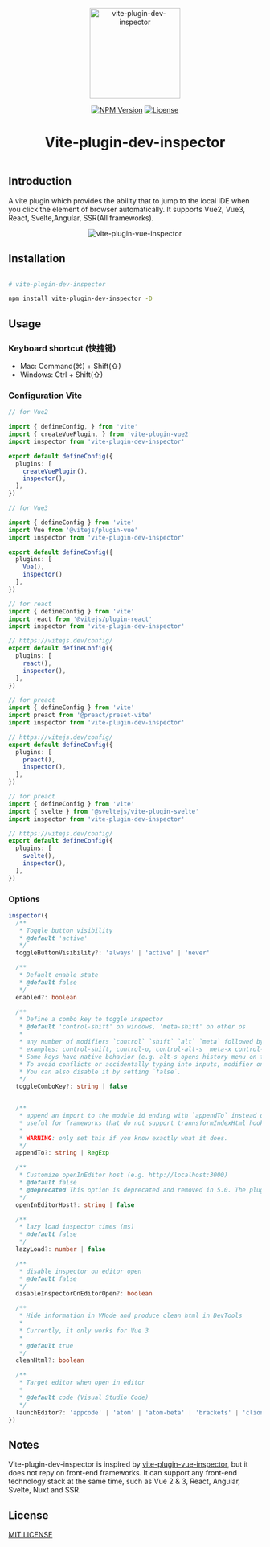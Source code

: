 <p align="center">
  <a href="https://github.com/jinjun1994/vite-plugin-dev-inspector-no-fragment">
    <img src="https://raw.githubusercontent.com/jinjun1994/vite-plugin-dev-inspector-no-fragment/988a71dca91490cf4a604c98609b24f80f7eb383/logo.svg" width="180" alt="vite-plugin-dev-inspector">
  </a>
</p>

<p align="center">
  <a href="https://www.npmjs.com/package/vite-plugin-dev-inspector" target="_blank" rel="noopener noreferrer"><img src="https://badgen.net/npm/v/vite-plugin-dev-inspector" alt="NPM Version" /></a>
  <a href="https://github.com/jinjun1994/vite-plugin-dev-inspector-no-fragment/blob/main/LICENSE" target="_blank" rel="noopener noreferrer"><img src="https://badgen.net/github/license/jinjun1994/vite-plugin-dev-inspector-no-fragment" alt="License" /></a>
</p>

<h1 align="center">
  Vite-plugin-dev-inspector
</h1>


<p align="center">
<a href="https://stackblitz.com/edit/vitejs-vite-shxjct?file=src%2FApp.vue"><img src="https://developer.stackblitz.com/img/open_in_stackblitz.svg" alt=""></a>
</p>



## Introduction

A vite plugin which provides the ability that to jump to the local IDE when you click the element of browser automatically. It supports Vue2, Vue3, React, Svelte,Angular, SSR(All frameworks).

<p align="center">
<img src="./preview.gif" alt="vite-plugin-vue-inspector">
</p>

## Installation

```bash

# vite-plugin-dev-inspector

npm install vite-plugin-dev-inspector -D


```

## Usage


### Keyboard shortcut (快捷键)

* Mac: Command(⌘) + Shift(⇧)
* Windows: Ctrl + Shift(⇧)


### Configuration Vite

```ts
// for Vue2

import { defineConfig, } from 'vite'
import { createVuePlugin, } from 'vite-plugin-vue2'
import inspector from 'vite-plugin-dev-inspector'

export default defineConfig({
  plugins: [
    createVuePlugin(),
    inspector(),
  ],
})
```

```ts
// for Vue3

import { defineConfig } from 'vite'
import Vue from '@vitejs/plugin-vue'
import inspector from 'vite-plugin-dev-inspector'

export default defineConfig({
  plugins: [
    Vue(),
    inspector()
  ],
})
```

```ts
// for react
import { defineConfig } from 'vite'
import react from '@vitejs/plugin-react'
import inspector from 'vite-plugin-dev-inspector'

// https://vitejs.dev/config/
export default defineConfig({
  plugins: [
    react(),
    inspector(),
  ],
})
```

```ts
// for preact
import { defineConfig } from 'vite'
import preact from '@preact/preset-vite'
import inspector from 'vite-plugin-dev-inspector'

// https://vitejs.dev/config/
export default defineConfig({
  plugins: [
    preact(),
    inspector(),
  ],
})
```


```ts
// for preact
import { defineConfig } from 'vite'
import { svelte } from '@sveltejs/vite-plugin-svelte'
import inspector from 'vite-plugin-dev-inspector'

// https://vitejs.dev/config/
export default defineConfig({
  plugins: [
    svelte(),
    inspector(),
  ],
})
```

### Options


```ts
inspector({
  /**
   * Toggle button visibility
   * @default 'active'
   */
  toggleButtonVisibility?: 'always' | 'active' | 'never'

  /**
   * Default enable state
   * @default false
   */
  enabled?: boolean

  /**
   * Define a combo key to toggle inspector
   * @default 'control-shift' on windows, 'meta-shift' on other os
   *
   * any number of modifiers `control` `shift` `alt` `meta` followed by zero or one regular key, separated by -
   * examples: control-shift, control-o, control-alt-s  meta-x control-meta
   * Some keys have native behavior (e.g. alt-s opens history menu on firefox).
   * To avoid conflicts or accidentally typing into inputs, modifier only combinations are recommended.
   * You can also disable it by setting `false`.
   */
  toggleComboKey?: string | false


  /**
   * append an import to the module id ending with `appendTo` instead of adding a script into body
   * useful for frameworks that do not support trannsformIndexHtml hook (e.g. Nuxt3)
   *
   * WARNING: only set this if you know exactly what it does.
   */
  appendTo?: string | RegExp

  /**
   * Customize openInEditor host (e.g. http://localhost:3000)
   * @default false
   * @deprecated This option is deprecated and removed in 5.0. The plugin now automatically detects the correct host.
   */
  openInEditorHost?: string | false

  /**
   * lazy load inspector times (ms)
   * @default false
   */
  lazyLoad?: number | false

  /**
   * disable inspector on editor open
   * @default false
   */
  disableInspectorOnEditorOpen?: boolean

  /**
   * Hide information in VNode and produce clean html in DevTools
   *
   * Currently, it only works for Vue 3
   *
   * @default true
   */
  cleanHtml?: boolean

  /**
   * Target editor when open in editor
   *
   * @default code (Visual Studio Code)
   */
  launchEditor?: 'appcode' | 'atom' | 'atom-beta' | 'brackets' | 'clion' | 'code' | 'code-insiders' | 'codium' | 'emacs' | 'idea' | 'notepad++' | 'pycharm' | 'phpstorm' | 'rubymine' | 'sublime' | 'vim' | 'visualstudio' | 'webstorm'
})
```


## Notes
Vite-plugin-dev-inspector is inspired by [vite-plugin-vue-inspector](https://github.com/webfansplz/vite-plugin-vue-inspector), but it does not repy on front-end frameworks. It can support any front-end technology stack at the same time, such as Vue 2 & 3, React, Angular, Svelte, Nuxt and SSR.

## License

[MIT LICENSE](./LICENSE)

